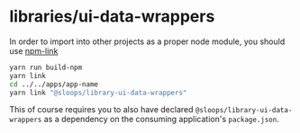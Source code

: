 # libraries/ui-data-wrappers

In order to import into other projects as a proper node module, you should use
[npm-link](https://docs.npmjs.com/cli/link)

```sh
yarn run build-npm
yarn link
cd ../../apps/app-name
yarn link "@sloops/library-ui-data-wrappers"
```

This of course requires you to also have declared `@sloops/library-ui-data-wrappers` as a dependency
on the consuming application's `package.json`.
